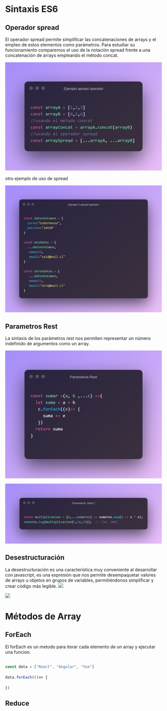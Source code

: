 # Sintaxis ES6 

## Operador spread
El operador spread permite simplificar las concatenaciones de arrays y el empleo de estos elementos como parámetros. Para estudiar su funcionamiento comparemos el uso de la notación spread frente a una concatenación de arrays empleando el método concat.

<img
src="./codeExamples/Ejemplo spread operator.png"/>

otro ejemplo de uso de spread

<img
src="./codeExamples/Ejemplo 2 spread operator.png"/>


## Parametros Rest 

La sintaxis de los parámetros rest nos permiten representar un número indefinido de argumentos como un array.

<img
src="./codeExamples/Parametros Rest.png"/>

<img
src="./codeExamples/Parametros  Rest 2.png"/>

## Desestructuración
La desestructuración es una característica muy conveniente al desarrollar con javascript, es una expresión que nos permite desempaquetar valores de arrays u objetos en grupos de variables, permitiéndonos simplificar y crear código más legible.
<img
src="./codeExamples/DESESTRUCTURACIÓN DE ARRAY.png"/>


<img
src="./codeExamples/Desestructuración.png"/>


# Métodos de Array 
## ForEach
El forEach es un metodo para iterar cada elemento de un array y ejecutar una funcion.

```js 

const data = ["React", "Angular", "Vue"]

data.forEach(()=> {
    
})

```



## Reduce